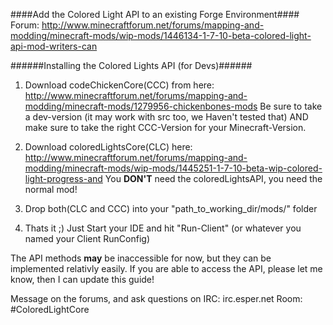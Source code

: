 ####Add the Colored Light API to an existing Forge Environment####
Forum: http://www.minecraftforum.net/forums/mapping-and-modding/minecraft-mods/wip-mods/1446134-1-7-10-beta-colored-light-api-mod-writers-can

######Installing the Colored Lights API (for Devs)######

1. Download codeChickenCore(CCC) from here: http://www.minecraftforum.net/forums/mapping-and-modding/minecraft-mods/1279956-chickenbones-mods  Be sure to take a dev-version (it may work with src too, we Haven't tested that) AND make sure to take the right CCC-Version for your Minecraft-Version.

2. Download coloredLightsCore(CLC) here: http://www.minecraftforum.net/forums/mapping-and-modding/minecraft-mods/wip-mods/1445251-1-7-10-beta-wip-colored-light-progress-and  You **DON'T** need the coloredLightsAPI, you need the normal mod!

3. Drop both(CLC and CCC) into your "path_to_working_dir/mods/" folder

4. Thats it ;)  Just Start your IDE and hit "Run-Client" (or whatever you named your Client RunConfig)


The API methods **may** be inaccessible for now, but they can be implemented relativly easily.  If you are able to access the API, please let me know, then I can update this guide!

Message on the forums, and ask questions on 
IRC: irc.esper.net 
Room: #ColoredLightCore
